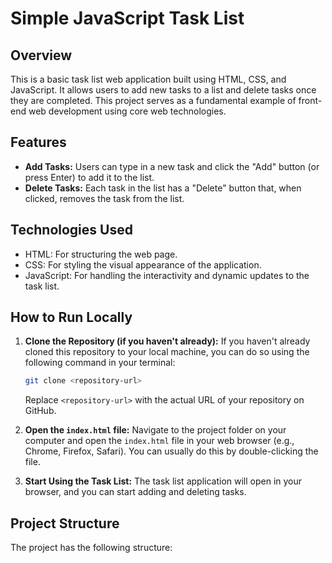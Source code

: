 # Simple JavaScript Task List

## Overview

This is a basic task list web application built using HTML, CSS, and JavaScript. It allows users to add new tasks to a list and delete tasks once they are completed. This project serves as a fundamental example of front-end web development using core web technologies.

## Features

* **Add Tasks:** Users can type in a new task and click the "Add" button (or press Enter) to add it to the list.
* **Delete Tasks:** Each task in the list has a "Delete" button that, when clicked, removes the task from the list.

## Technologies Used

* HTML: For structuring the web page.
* CSS: For styling the visual appearance of the application.
* JavaScript: For handling the interactivity and dynamic updates to the task list.

## How to Run Locally

1.  **Clone the Repository (if you haven't already):**
    If you haven't already cloned this repository to your local machine, you can do so using the following command in your terminal:
    ```bash
    git clone <repository-url>
    ```
    Replace `<repository-url>` with the actual URL of your repository on GitHub.

2.  **Open the `index.html` file:**
    Navigate to the project folder on your computer and open the `index.html` file in your web browser (e.g., Chrome, Firefox, Safari). You can usually do this by double-clicking the file.

3.  **Start Using the Task List:**
    The task list application will open in your browser, and you can start adding and deleting tasks.

## Project Structure

The project has the following structure:
